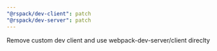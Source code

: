 ```yaml
---
"@rspack/dev-client": patch
"@rspack/dev-server": patch
---
```


Remove custom dev client and use webpack-dev-server/client direclty
